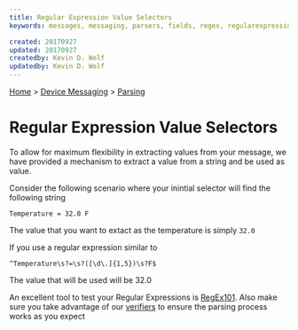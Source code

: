 ```yaml
---
title: Regular Expression Value Selectors
keywords: messages, messaging, parsers, fields, regex, regularexpressions

created: 20170927
updated: 20170927
createdby: Kevin D. Wolf
updatedby: Kevin D. Wolf
---
```

[Home](../../Index.md) > [Device Messaging](../Index.md) > [Parsing](Index.md)

# Regular Expression Value Selectors

To allow for maximum flexibility in extracting values from your message, we have provided a mechanism to extract a value from a string and be used as value.

Consider the following scenario where your inintial selector will find the following string
```
Temperature = 32.0 F
```

The value that you want to extact as the temperature is simply ```32.0```

If you use a regular expression similar to

```
^Temperature\s?=\s?([\d\.]{1,5})\s?F$
```

The value that will be used will be 32.0

An excellent tool to test your Regular Expressions is [RegEx101](http://regex101.com).  Also  make sure you take advantage of our 
[verifiers](Verifiers.md) to ensure the parsing process works as you expect 
